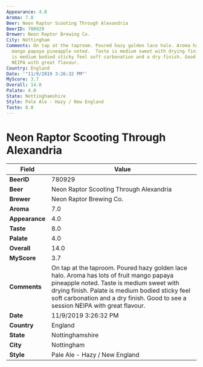 ```yaml
---
Appearance: 4.0
Aroma: 7.0
Beer: Neon Raptor Scooting Through Alexandria
BeerID: 780929
Brewer: Neon Raptor Brewing Co.
City: Nottingham
Comments: On tap at the taproom. Poured hazy golden lace halo. Aroma has lots of fruit
  mango papaya pineapple noted.  Taste is medium sweet with drying finish. Palate
  is medium bodied sticky feel soft carbonation and a dry finish. Good to see a session
  NEIPA with great flavour.
Country: England
Date: '"11/9/2019 3:26:32 PM"'
MyScore: 3.7
Overall: 14.0
Palate: 4.0
State: Nottinghamshire
Style: Pale Ale - Hazy / New England
Taste: 8.0
---
```


# Neon Raptor Scooting Through Alexandria

| Field         | Value |
|---------------|-------|
| **BeerID** | 780929 |
| **Beer** | Neon Raptor Scooting Through Alexandria |
| **Brewer** | Neon Raptor Brewing Co. |
| **Aroma** | 7.0 |
| **Appearance** | 4.0 |
| **Taste** | 8.0 |
| **Palate** | 4.0 |
| **Overall** | 14.0 |
| **MyScore** | 3.7 |
| **Comments** | On tap at the taproom. Poured hazy golden lace halo. Aroma has lots of fruit mango papaya pineapple noted.  Taste is medium sweet with drying finish. Palate is medium bodied sticky feel soft carbonation and a dry finish. Good to see a session NEIPA with great flavour. |
| **Date** | 11/9/2019 3:26:32 PM |
| **Country** | England |
| **State** | Nottinghamshire |
| **City** | Nottingham |
| **Style** | Pale Ale - Hazy / New England |
